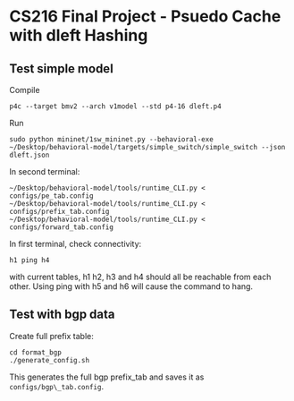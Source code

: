 # CS216 Final Project - Psuedo Cache with dleft Hashing

## Test simple model

Compile
```
p4c --target bmv2 --arch v1model --std p4-16 dleft.p4
```

Run
```
sudo python mininet/1sw_mininet.py --behavioral-exe ~/Desktop/behavioral-model/targets/simple_switch/simple_switch --json dleft.json
```

In second terminal:
```
~/Desktop/behavioral-model/tools/runtime_CLI.py < configs/pe_tab.config
~/Desktop/behavioral-model/tools/runtime_CLI.py < configs/prefix_tab.config
~/Desktop/behavioral-model/tools/runtime_CLI.py < configs/forward_tab.config
```

In first terminal, check connectivity:
```
h1 ping h4
```
with current tables, h1 h2, h3 and h4 should all be reachable from each other. Using ping with h5 and h6 will cause the command to hang.

## Test with bgp data

Create full prefix table:
```
cd format_bgp
./generate_config.sh
```
This generates the full bgp prefix_tab and saves it as `configs/bgp\_tab.config`.

